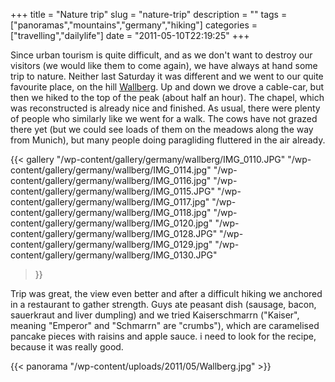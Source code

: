 +++
title = "Nature trip"
slug = "nature-trip"
description = ""
tags = ["panoramas","mountains","germany","hiking"]
categories = ["travelling","dailylife"]
date = "2011-05-10T22:19:25"
+++

Since urban tourism is quite difficult, and as we don't want to destroy our visitors (we would like
them to come again), we have always at hand some trip to nature. Neither last Saturday it was different and we went to our quite favourite place, on the hill <a
title="Wallberg" href="http://www.ajka-andrej.com/2010/08/24/wallberg/">Wallberg</a>. Up and down
we drove a cable-car, but then we hiked to the top of the peak (about half an hour). The chapel,
which was reconstructed is already nice and finished. As usual, there were plenty of people who
similarly like we went for a walk. The cows have not grazed there yet (but we could see loads of
them on the meadows along the way from Munich), but many people doing paragliding fluttered in the
air already.

{{< gallery
    "/wp-content/gallery/germany/wallberg/IMG_0110.JPG"
    "/wp-content/gallery/germany/wallberg/IMG_0114.jpg"
    "/wp-content/gallery/germany/wallberg/IMG_0116.jpg"
    "/wp-content/gallery/germany/wallberg/IMG_0115.JPG"
    "/wp-content/gallery/germany/wallberg/IMG_0117.jpg"
    "/wp-content/gallery/germany/wallberg/IMG_0118.jpg"
    "/wp-content/gallery/germany/wallberg/IMG_0120.jpg"
    "/wp-content/gallery/germany/wallberg/IMG_0128.JPG"
    "/wp-content/gallery/germany/wallberg/IMG_0129.jpg"
    "/wp-content/gallery/germany/wallberg/IMG_0130.JPG"
>}}

Trip was great, the view even better and after a difficult hiking we anchored in a restaurant to
gather strength. Guys ate peasant dish (sausage, bacon, sauerkraut and liver dumpling) and we tried
Kaiserschmarrn ("Kaiser", meaning "Emperor" and "Schmarrn" are "crumbs"), which are caramelised
pancake pieces with raisins and apple sauce. i need to look for the recipe, because it was really
good.

{{< panorama "/wp-content/uploads/2011/05/Wallberg.jpg"  >}}
